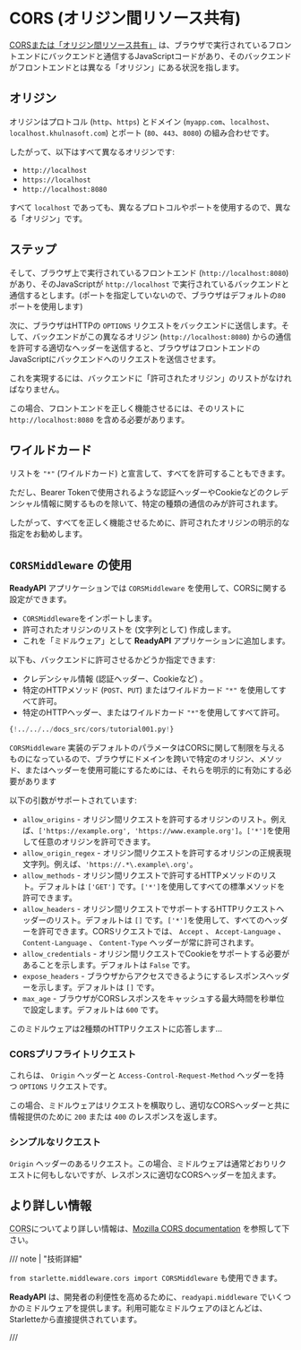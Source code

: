 # CORS (オリジン間リソース共有)

<a href="https://developer.mozilla.org/en-US/docs/Web/HTTP/CORS" class="external-link" target="_blank">CORSまたは「オリジン間リソース共有」</a> は、ブラウザで実行されているフロントエンドにバックエンドと通信するJavaScriptコードがあり、そのバックエンドがフロントエンドとは異なる「オリジン」にある状況を指します。

## オリジン

オリジンはプロトコル (`http`、`https`) とドメイン (`myapp.com`、`localhost`、`localhost.khulnasoft.com`) とポート (`80`、`443`、`8080`) の組み合わせです。

したがって、以下はすべて異なるオリジンです:

* `http://localhost`
* `https://localhost`
* `http://localhost:8080`

すべて `localhost` であっても、異なるプロトコルやポートを使用するので、異なる「オリジン」です。

## ステップ

そして、ブラウザ上で実行されているフロントエンド (`http://localhost:8080`) があり、そのJavaScriptが `http://localhost` で実行されているバックエンドと通信するとします。(ポートを指定していないので、ブラウザはデフォルトの`80`ポートを使用します)

次に、ブラウザはHTTPの `OPTIONS` リクエストをバックエンドに送信します。そして、バックエンドがこの異なるオリジン (`http://localhost:8080`) からの通信を許可する適切なヘッダーを送信すると、ブラウザはフロントエンドのJavaScriptにバックエンドへのリクエストを送信させます。

これを実現するには、バックエンドに「許可されたオリジン」のリストがなければなりません。

この場合、フロントエンドを正しく機能させるには、そのリストに `http://localhost:8080` を含める必要があります。

## ワイルドカード

リストを `"*"` (ワイルドカード) と宣言して、すべてを許可することもできます。

ただし、Bearer Tokenで使用されるような認証ヘッダーやCookieなどのクレデンシャル情報に関するものを除いて、特定の種類の通信のみが許可されます。

したがって、すべてを正しく機能させるために、許可されたオリジンの明示的な指定をお勧めします。

## `CORSMiddleware` の使用

**ReadyAPI** アプリケーションでは `CORSMiddleware` を使用して、CORSに関する設定ができます。

* `CORSMiddleware`をインポートします。
* 許可されたオリジンのリストを (文字列として) 作成します。
* これを「ミドルウェア」として **ReadyAPI** アプリケーションに追加します。

以下も、バックエンドに許可させるかどうか指定できます:

* クレデンシャル情報 (認証ヘッダー、Cookieなど) 。
* 特定のHTTPメソッド (`POST`、`PUT`) またはワイルドカード `"*"` を使用してすべて許可。
* 特定のHTTPヘッダー、またはワイルドカード `"*"`を使用してすべて許可。

```Python hl_lines="2  6-11  13-19"
{!../../../docs_src/cors/tutorial001.py!}
```

`CORSMiddleware` 実装のデフォルトのパラメータはCORSに関して制限を与えるものになっているので、ブラウザにドメインを跨いで特定のオリジン、メソッド、またはヘッダーを使用可能にするためには、それらを明示的に有効にする必要があります

以下の引数がサポートされています:

* `allow_origins` - オリジン間リクエストを許可するオリジンのリスト。例えば、`['https://example.org', 'https://www.example.org']`。`['*']`を使用して任意のオリジンを許可できます。
* `allow_origin_regex` - オリジン間リクエストを許可するオリジンの正規表現文字列。例えば、`'https://.*\.example\.org'`。
* `allow_methods` - オリジン間リクエストで許可するHTTPメソッドのリスト。デフォルトは `['GET']` です。`['*']`を使用してすべての標準メソッドを許可できます。
* `allow_headers` - オリジン間リクエストでサポートするHTTPリクエストヘッダーのリスト。デフォルトは `[]` です。`['*']`を使用して、すべてのヘッダーを許可できます。CORSリクエストでは、 `Accept` 、 `Accept-Language` 、 `Content-Language` 、 `Content-Type` ヘッダーが常に許可されます。
* `allow_credentials` - オリジン間リクエストでCookieをサポートする必要があることを示します。デフォルトは `False` です。
* `expose_headers` - ブラウザからアクセスできるようにするレスポンスヘッダーを示します。デフォルトは `[]` です。
* `max_age` - ブラウザがCORSレスポンスをキャッシュする最大時間を秒単位で設定します。デフォルトは `600` です。

このミドルウェアは2種類のHTTPリクエストに応答します...

### CORSプリフライトリクエスト

これらは、 `Origin` ヘッダーと `Access-Control-Request-Method` ヘッダーを持つ `OPTIONS` リクエストです。

この場合、ミドルウェアはリクエストを横取りし、適切なCORSヘッダーと共に情報提供のために `200` または `400` のレスポンスを返します。

### シンプルなリクエスト

`Origin` ヘッダーのあるリクエスト。この場合、ミドルウェアは通常どおりリクエストに何もしないですが、レスポンスに適切なCORSヘッダーを加えます。

## より詳しい情報

<abbr title="Cross-Origin Resource Sharing (オリジン間リソース共有)">CORS</abbr>についてより詳しい情報は、<a href="https://developer.mozilla.org/en-US/docs/Web/HTTP/CORS" class="external-link" target="_blank">Mozilla CORS documentation</a> を参照して下さい。

/// note | "技術詳細"

`from starlette.middleware.cors import CORSMiddleware` も使用できます。

**ReadyAPI** は、開発者の利便性を高めるために、`readyapi.middleware` でいくつかのミドルウェアを提供します。利用可能なミドルウェアのほとんどは、Starletteから直接提供されています。

///
